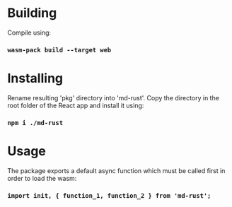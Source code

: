 # Building

Compile using:

### `wasm-pack build --target web`

# Installing

Rename resulting 'pkg' directory into 'md-rust'. Copy the directory in the root folder of the React app and install it using:

### `npm i ./md-rust`

# Usage

The package exports a default async function which must be called first in order to load the wasm:

### `import init, { function_1, function_2 } from 'md-rust';`
